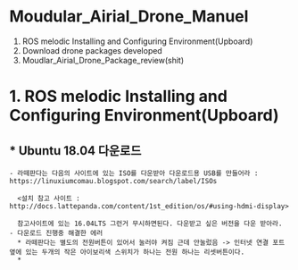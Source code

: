 Moudular_Airial_Drone_Manuel
============================

1. ROS melodic Installing and Configuring Environment(Upboard) 
2. Download drone packages developed
3. Moudlar_Airial_Drone_Package_review(shit)


# 1. ROS melodic Installing and Configuring Environment(Upboard) 
  
 ## * Ubuntu 18.04 다운로드
 
    - 라떼판다는 다음의 사이트에 있는 ISO를 다운받아 다운로드용 USB를 만들어라 : https://linuxiumcomau.blogspot.com/search/label/ISOs
      
      <설치 참고 사이트 : http://docs.lattepanda.com/content/1st_edition/os/#using-hdmi-display>
      
      참고사이트에 있는 16.04LTS 그런거 무시하면된다. 다운받고 싶은 버전을 다운 받아라.
    - 다운로드 진행중 해결한 에러
      * 라떼판다는 별도의 전원버튼이 있어서 눌러야 켜짐 근데 안눌렀음 -> 인터넷 연결 포트 옆에 있는 두개의 작은 아이보리색 스위치가 하나는 전원 하나는 리셋버튼이다.
      * 

